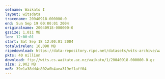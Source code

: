```yaml
---
setname: Waikato I
layout: witsdata
tracename: 20040918-000000-0
end: Sun Sep 19 00:00:01 2004
originalname: 20040918-000000-0
gzsize: 1,011 MB
len: 12:00:01
start: Sat Sep 18 12:00:01 2004
totalwirelen: 16,090 MB
ripedownload: https://data-repository.ripe.net/datasets/wits-archive/waikato/1/20040918-000000-0.gz
pkts: 40 million
download: ftp://wits.cs.waikato.ac.nz/waikato/1/20040918-000000-0.gz
size: 2,902 MB
md5: 39e1a38dd4c802a0b4aea319ef1aff04
---
```

